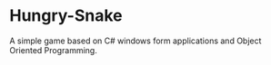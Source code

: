 # Hungry-Snake
A simple game based on C# windows form applications and Object Oriented Programming.
